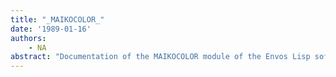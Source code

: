 ```yaml
---
title: "_MAIKOCOLOR_"
date: '1989-01-16'
authors: 
    - NA
abstract: "Documentation of the MAIKOCOLOR module of the Envos Lisp software driver for running the COLOR module under the Maiko Virtual Machine on Sun workstations."
---
```



